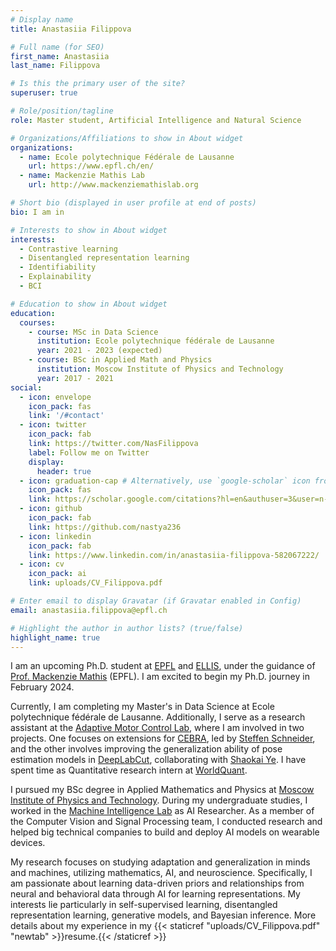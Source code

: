 ```yaml
---
# Display name
title: Anastasiia Filippova

# Full name (for SEO)
first_name: Anastasiia
last_name: Filippova

# Is this the primary user of the site?
superuser: true

# Role/position/tagline
role: Master student, Artificial Intelligence and Natural Science

# Organizations/Affiliations to show in About widget
organizations:
  - name: Ecole polytechnique Fédérale de Lausanne
    url: https://www.epfl.ch/en/
  - name: Mackenzie Mathis Lab
    url: http://www.mackenziemathislab.org

# Short bio (displayed in user profile at end of posts)
bio: I am in

# Interests to show in About widget
interests:
  - Contrastive learning
  - Disentangled representation learning
  - Identifiability
  - Explainability
  - BCI

# Education to show in About widget
education:
  courses:
    - course: MSc in Data Science
      institution: Ecole polytechnique fédérale de Lausanne
      year: 2021 - 2023 (expected)
    - course: BSc in Applied Math and Physics
      institution: Moscow Institute of Physics and Technology
      year: 2017 - 2021
social:
  - icon: envelope
    icon_pack: fas
    link: '/#contact'
  - icon: twitter
    icon_pack: fab
    link: https://twitter.com/NasFilippova
    label: Follow me on Twitter
    display:
      header: true
  - icon: graduation-cap # Alternatively, use `google-scholar` icon from `ai` icon pack
    icon_pack: fas
    link: https://scholar.google.com/citations?hl=en&authuser=3&user=n-20RKYAAAAJ
  - icon: github
    icon_pack: fab
    link: https://github.com/nastya236
  - icon: linkedin
    icon_pack: fab
    link: https://www.linkedin.com/in/anastasiia-filippova-582067222/
  - icon: cv 
    icon_pack: ai
    link: uploads/CV_Filippova.pdf

# Enter email to display Gravatar (if Gravatar enabled in Config)
email: anastasiia.filippova@epfl.ch

# Highlight the author in author lists? (true/false)
highlight_name: true
---
```


I am an upcoming Ph.D. student at [EPFL](https://www.epfl.ch/en/) and [ELLIS](https://ellis.eu), under the guidance of [Prof. Mackenzie Mathis](http://www.mackenziemathislab.org/mackenziemathis) (EPFL). I am excited to begin my Ph.D. journey in February 2024.

Currently, I am completing my Master's in Data Science at Ecole polytechnique fédérale de Lausanne. Additionally, I serve as a research assistant at the [Adaptive Motor Control Lab](http://www.mackenziemathislab.org), where I am involved in two projects. One focuses on extensions for [CEBRA](https://cebra.ai), led by [Steffen Schneider](https://stes.io), and the other involves improving the generalization ability of pose estimation models in [DeepLabCut](http://www.mackenziemathislab.org/deeplabcut), collaborating with [Shaokai Ye](https://yeshaokai.github.io).
I have spent time as Quantitative research intern at [WorldQuant](https://www.worldquant.com). 

I pursued my BSc degree in Applied Mathematics and Physics at [Moscow Institute of Physics and Technology](https://mipt.ru/english/).
During my undergraduate studies, I worked in the [Machine Intelligence Lab](http://mil-team.com) as AI Researcher.
As a member of the Computer Vision and Signal Processing team, I conducted research and helped big technical companies to build and deploy AI models on wearable devices.

My research focuses on studying adaptation and generalization in minds and machines, utilizing mathematics, AI, and neuroscience. Specifically, I am passionate about learning data-driven priors and relationships from neural and behavioral data through AI for learning representations. My interests lie particularly in self-supervised learning, disentangled representation learning, generative models, and Bayesian inference.
More details about my experience in my {{< staticref "uploads/CV_Filippova.pdf" "newtab" >}}resume.{{< /staticref >}}
